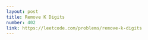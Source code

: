 ```yaml
---
layout: post
title: Remove K Digits
number: 402
link: https://leetcode.com/problems/remove-k-digits
---
```

